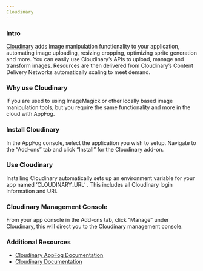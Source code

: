 ```yaml
---
Cloudinary
---
```


### Intro

[Cloudinary](http://cloudinary.com/) adds image manipulation functionality to your application, automating image uploading, resizing cropping, optimizing sprite generation and more. You can easily use Cloudinary’s APIs to upload, manage and transform images. Resources are then delivered from Cloudinary’s Content Delivery Networks automatically scaling to meet demand. 

### Why use Cloudinary

If you are used to using ImageMagick or other locally based image manipulation tools, but you require the same functionality and more in the cloud with AppFog.

### Install Cloudinary

In the AppFog console, select the application you wish to setup.
Navigate to the “Add-ons” tab and click “Install” for the Cloudinary add-on.

### Use Cloudinary

Installing Cloudinary automatically sets up an environment variable for your app named ‘CLOUDINARY_URL’ . This includes all Cloudinary login information and URI. 

### Cloudinary Management Console

From your app console in the Add-ons tab, click “Manage” under Cloudinary, this will direct you to the Cloudinary management console.

### Additional Resources
* [Cloudinary AppFog Documentation](http://cloudinary.com/documentation/appfog_integration)
* [Cloudinary Documentation](http://cloudinary.com/documentation/)
